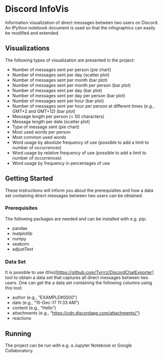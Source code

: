 # Discord InfoVis

Information visualization of direct messages between two users on Discord. An IPython notebook document is used so that the infographics can easily be modified and extended.

## Visualizations

The following types of visualization are presented in the project:

- Number of messages sent per person (pie chart)
- Number of messages sent per day (scatter plot)
- Number of messages sent per month (bar plot)
- Number of messages sent per month per person (bar plot)
- Number of messages sent per day (bar plot)
- Number of messages sent per day per person (bar plot)
- Number of messages sent per hour (bar plot)
- Number of messages sent per hour per person at different times (e.g., GMT+2 and GMT+12) (bar plot)
- Message length per person (< 50 characters)
- Message length per date (scatter plot)
- Type of message sent (pie chart)
- Most used words per person
- Most common used words
- Word usage by absolute frequency of use (possible to add a limit to number of occurrences)
- Word usage by relative frequency of use (possible to add a limit to number of occurrences)
- Word usage by frequency in percentages of use

## Getting Started

These instructions will inform you about the prerequisites and how a data set containing direct messages between two users can be obtained.

### Prerequisites

The following packages are needed and can be installed with e.g. pip:

- pandas
- matplotlib
- numpy
- seaborn
- adjustText

### Data Set

It is possible to use (this)[https://github.com/Tyrrrz/DiscordChatExporter] tool to obtain a data set that captures all direct messages between two users. One can get the a data set containing the following columns using this tool: 

- author (e.g., “EXAMPLE#0000”)
- date (e.g., “15-Dec-17 11:33 AM”)
- content (e.g., “Hello”)
- attachments (e.g., “https://cdn.discordapp.com/attachments/“)
- reactions

## Running

The project can be run with e.g. a Jupyter Notebook or Google Collaboratory.